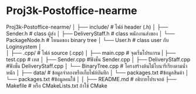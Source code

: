 # Proj3k-Postoffice-nearme

Proj3k-Postoffice-nearme/
│
├── include/                # ไฟล์ header (.h)
│   ├── Sender.h            # class ผู้ส่ง
│   ├── DeliveryStaff.h     # class พนักงานส่งของ
│   └── PackageNode.h       # โหนดของ binary tree
│   └── User.h              # class user กับ Loginsystem
│   
│
├── .cpp/                    # ไฟล์ source (.cpp)
│   ├── main.cpp            # จุดเริ่มโปรแกรม
|   ├── test.cpp            # เทส
│   ├── Sender.cpp          #ฟังชั่น Sender.cpp
│   ├── DeliveryStaff.cpp   #ฟังชั่น DeliveryStaff.cpp
│   └── BinaryTree.cpp      # โครงสร้างต้นไม้ไบนารีเรียงตามน้ำหนัก
│
├── data/                   # ข้อมูลจำลองหรือเก็บไฟล์บันทึก
│   └── packages.txt     #ข้อมูลสินค้า 
│   └── packages.txt     #ข้อมูลคนใช้
│
│
├── README.md               # อธิบายโปรเจกต์
├── Makefile                # หรือ CMakeLists.txt ถ้าใช้ CMake